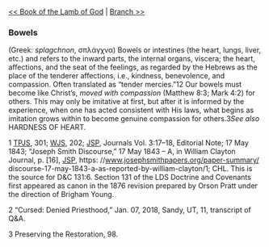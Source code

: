 [<< Book of the Lamb of God](Book%20of%20the%20Lamb%20of%20God)  |  [Branch >>](Branch)

### Bowels
(Greek: *splagchnon*, σπλάγχνα) Bowels or intestines (the heart, lungs, liver, etc.) and refers to the inward parts, the internal organs, viscera; the heart, affections, and the seat of the feelings, as regarded by the Hebrews as the place of the tenderer affections, i.e., kindness, benevolence, and compassion. Often translated as “tender mercies.”12 Our bowels must become like Christ’s, *moved with compassion* (Matthew 8:3; Mark 4:2) for others. This may only be imitative at first, but after it is informed by the experience, when one has acted consistent with His laws, what begins as imitation grows within to become genuine compassion for others.3*See also* HARDNESS OF HEART.



1
[TPJS](#), 301; [WJS](#), 202; [JSP](#), Journals Vol. 3:17–18, Editorial Note; 17 May 1843; “Joseph Smith Discourse,” 17 May 1843 – A, in William Clayton Journal, p. [16], [JSP](#), https: //www.josephsmithpapers.org/paper-summary/ discourse-17-may-1843-a-as-reported-by-william-clayton/1; CHL. This is the source for D&C 131:6. Section 131 of the LDS Doctrine and Covenants first appeared as canon in the 1876 revision prepared by Orson Pratt under the direction of Brigham Young.


2 “Cursed: Denied Priesthood,” Jan. 07, 2018, Sandy, UT, 11, transcript of Q&A.


3 Preserving the Restoration, 98.